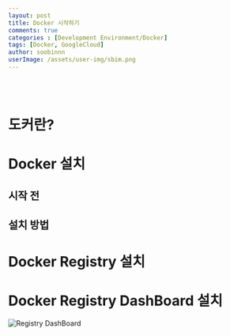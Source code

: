 ```yaml
---
layout: post
title: Docker 시작하기
comments: true
categories : [Development Environment/Docker]
tags: [Docker, GoogleCloud]
author: soobinnn
userImage: /assets/user-img/sbim.png
---
```


<br><br>

# 도커란?

# Docker 설치
## 시작 전

## 설치 방법

# Docker Registry 설치

# Docker Registry DashBoard 설치

![Registry DashBoard](https://github.com/Web-AtoZ/web-atoz.github.io/blob/master/assets/img/sbim/docker/final.PNG)
